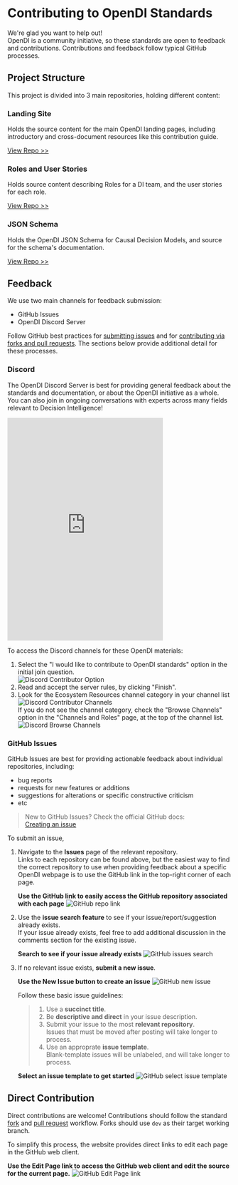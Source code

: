 # Contributing to OpenDI Standards

We're glad you want to help out!  
OpenDI is a community initiative, so these standards are open to feedback and contributions.  Contributions and feedback follow typical GitHub processes.

## Project Structure

This project is divided into 3 main repositories, holding different content:

### Landing Site

Holds the source content for the main OpenDI landing pages, including introductory and cross-document resources like this contribution guide.

[View Repo >>](https://github.com/opendi-org/landing-site)

### Roles and User Stories

Holds source content describing Roles for a DI team, and the user stories for each role.

[View Repo >>](https://github.com/opendi-org/roles-user-stories)

### JSON Schema

Holds the OpenDI JSON Schema for Causal Decision Models, and source for the schema's documentation.

[View Repo >>](https://github.com/opendi-org/json-schema)

## Feedback

We use two main channels for feedback submission:

- GitHub Issues
- OpenDI Discord Server

Follow GitHub best practices for [submitting issues](https://docs.github.com/en/get-started/exploring-projects-on-github/finding-ways-to-contribute-to-open-source-on-github#opening-an-issue) and for [contributing via forks and pull requests](https://docs.github.com/en/get-started/exploring-projects-on-github/contributing-to-a-project). The sections below provide additional detail for these processes.

### Discord
The OpenDI Discord Server is best for providing general feedback about the standards and documentation, or about the OpenDI initiative as a whole. You can also join in ongoing conversations with experts across many fields relevant to Decision Intelligence!

<iframe src="https://discord.com/widget?id=1208154608984129557&theme=dark" width="350" height="500" allowtransparency="true" frameborder="0" sandbox="allow-popups allow-popups-to-escape-sandbox allow-same-origin allow-scripts"></iframe>

To access the Discord channels for these OpenDI materials:

1. Select the "I would like to contribute to OpenDI standards" option in the initial join question.  
    ![Discord Contributor Option](./img/contribution-guide/Discord-Contributor.png)
2. Read and accept the server rules, by clicking "Finish".
3. Look for the Ecosystem Resources channel category in your channel list  
    ![Discord Contributor Channels](./img/contribution-guide/Discord-Contributor-Channels.png)  
    If you do not see the channel category, check the "Browse Channels" option in the "Channels and Roles" page, at the top of the channel list.  
    ![Discord Browse Channels](./img/contribution-guide/Discord-Browse-Channels.png)

### GitHub Issues
GitHub Issues are best for providing actionable feedback about individual repositories, including:

- bug reports
- requests for new features or additions
- suggestions for alterations or specific constructive criticism
- etc

> New to GitHub Issues? Check the official GitHub docs:  
> [Creating an issue](https://docs.github.com/en/issues/tracking-your-work-with-issues/creating-an-issue)  

To submit an issue,

1. Navigate to the **Issues** page of the relevant repository.  
    Links to each repository can be found above, but the easiest way to find the correct repository to use when providing feedback about a specific OpenDI webpage is to use the GitHub link in the top-right corner of each page.

    **Use the GitHub link to easily access the GitHub repository associated with each page**
    ![GitHub repo link](./img/contribution-guide/GitHub-Link.png)  

2. Use the **issue search feature** to see if your issue/report/suggestion already exists.  
    If your issue already exists, feel free to add additional discussion in the comments section for the existing issue.

    **Search to see if your issue already exists**
    ![GitHub issues search](./img/contribution-guide/GitHub-Search-Issues.png)

3. If no relevant issue exists, **submit a new issue**.

    **Use the New Issue button to create an issue**
    ![GitHub new issue](./img/contribution-guide/GitHub-New-Issue.png)

    Follow these basic issue guidelines:
    > 1. Use a **succinct title**.
    > 2. Be **descriptive and direct** in your issue description.
    > 3. Submit your issue to the most **relevant repository**.  
    > Issues that must be moved after posting will take longer to process.
    > 4. Use an approprate **issue template**.  
    > Blank-template issues will be unlabeled, and will take longer to process.

    **Select an issue template to get started**
    ![GitHub select issue template](./img/contribution-guide/GitHub-Issue-Templates.png)

## Direct Contribution

Direct contributions are welcome! Contributions should follow the standard [fork](https://docs.github.com/en/pull-requests/collaborating-with-pull-requests/working-with-forks/fork-a-repo) and [pull request](https://docs.github.com/en/pull-requests/collaborating-with-pull-requests/proposing-changes-to-your-work-with-pull-requests/creating-a-pull-request-from-a-fork) workflow. Forks should use `dev` as their target working branch.

To simplify this process, the website provides direct links to edit each page in the GitHub web client.

**Use the Edit Page link to access the GitHub web client and edit the source for the current page.**
![GitHub Edit Page link](./img/contribution-guide/GitHub-Edit-Link.png)  